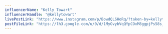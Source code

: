 ```yaml
---
influencerName: "Kelly Towart"
influencerHandle: "@kellytowart"
livePostLink: "https://www.instagram.com/p/BowdQLSHoRq/?taken-by=kellytowart"
postFileLink: "https://lh3.google.com/u/0/d/1MyOvybVqQYpCOxM8ggpjPs58s_rPR5ts"
---
```

